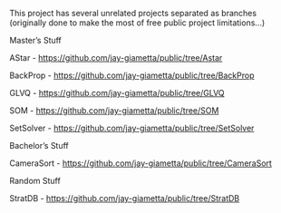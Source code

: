 This project has several unrelated projects separated as branches (originally done to make the most of free public project limitations...)

Master’s Stuff

AStar - https://github.com/jay-giametta/public/tree/Astar

BackProp - https://github.com/jay-giametta/public/tree/BackProp

GLVQ - https://github.com/jay-giametta/public/tree/GLVQ

SOM - https://github.com/jay-giametta/public/tree/SOM

SetSolver - https://github.com/jay-giametta/public/tree/SetSolver

Bachelor’s Stuff

CameraSort - https://github.com/jay-giametta/public/tree/CameraSort

Random Stuff

StratDB - https://github.com/jay-giametta/public/tree/StratDB
